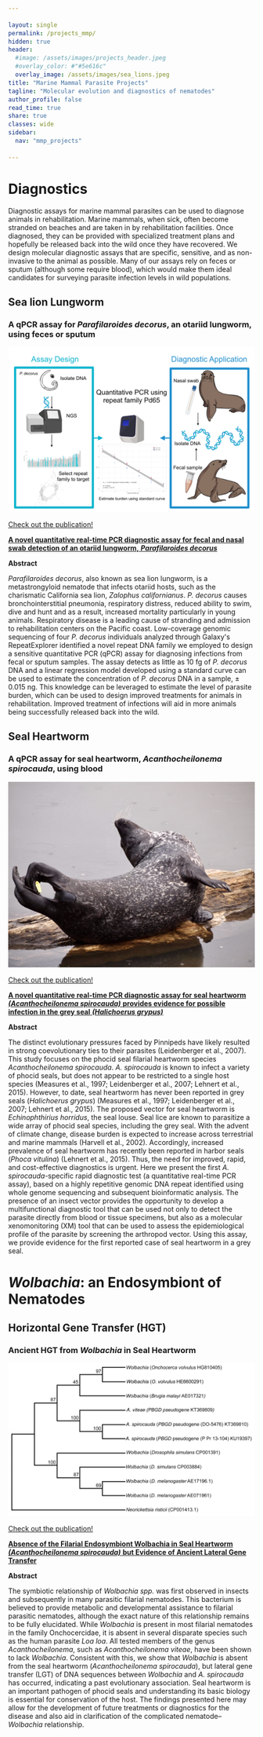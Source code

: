 ```yaml
---

layout: single
permalink: /projects_mmp/
hidden: true
header:
  #image: /assets/images/projects_header.jpeg
  #overlay_color: #"#5e616c"
  overlay_image: /assets/images/sea_lions.jpeg
title: "Marine Mammal Parasite Projects"
tagline: "Molecular evolution and diagnostics of nematodes"   
author_profile: false
read_time: true
share: true
classes: wide
sidebar:
  nav: "mmp_projects"

---
```


# Diagnostics

Diagnostic assays for marine mammal parasites can be used to diagnose animals in rehabilitation. Marine mammals, when sick, often become stranded on beaches and are taken in by rehabilitation facilities. Once diagnosed, they can be provided with specialized treatment plans and hopefully be released back into the wild once they have recovered. We design molecular diagnostic assays that are specific, sensitive, and as non-invasive to the animal as possible. Many of our assays rely on feces or sputum (although some require blood), which would make them ideal candidates for surveying parasite infection levels in wild populations.

## Sea lion Lungworm

### A qPCR assay for *Parafilaroides decorus*, an otariid lungworm, using feces or sputum

![P. decorus qPCR Pipeline](/assets/images/Pd_abstract.jpeg)

[Check out the publication!](https://doi.org/10.1016/j.ijppaw.2020.04.012)

[**A novel quantitative real-time PCR diagnostic assay for fecal and nasal swab detection of an otariid lungworm,** ***Parafilaroides decorus***](https://doi.org/10.1016/j.ijppaw.2020.04.012)

**Abstract**

*Parafilaroides decorus*, also known as sea lion lungworm, is a metastrongyloid nematode that infects otariid hosts, such as the charismatic California sea lion, *Zalophus californianus*. *P. decorus* causes bronchointerstitial pneumonia, respiratory distress, reduced ability to swim, dive and hunt and as a result, increased mortality particularly in young animals. Respiratory disease is a leading cause of stranding and admission to rehabilitation centers on the Pacific coast. Low-coverage genomic sequencing of four *P. decorus* individuals analyzed through Galaxy's RepeatExplorer identified a novel repeat DNA family we employed to design a sensitive quantitative PCR (qPCR) assay for diagnosing infections from fecal or sputum samples. The assay detects as little as 10 fg of *P. decorus* DNA and a linear regression model developed using a standard curve can be used to estimate the concentration of *P. decorus* DNA in a sample, ± 0.015 ng. This knowledge can be leveraged to estimate the level of parasite burden, which can be used to design improved treatments for animals in rehabilitation. Improved treatment of infections will aid in more animals being successfully released back into the wild.

## Seal Heartworm

### A qPCR assay for seal heartworm, *Acanthocheilonema spirocauda*, using blood

![Harbor seal](/assets/images/seal2.jpeg)

[Check out the publication!](https://doi.org/10.1016/j.ijppaw.2018.04.001)

[**A novel quantitative real-time PCR diagnostic assay for seal heartworm** ***(Acanthocheilonema spirocauda)*** **provides evidence for possible infection in the grey seal** ***(Halichoerus grypus)***](https://doi.org/10.1016/j.ijppaw.2018.04.001)

**Abstract**

The distinct evolutionary pressures faced by Pinnipeds have likely resulted in strong coevolutionary ties to their parasites (Leidenberger et al., 2007). This study focuses on the phocid seal filarial heartworm species *Acanthocheilonema spirocauda*. *A. spirocauda* is known to infect a variety of phocid seals, but does not appear to be restricted to a single host species (Measures et al., 1997; Leidenberger et al., 2007; Lehnert et al., 2015). However, to date, seal heartworm has never been reported in grey seals (*Halichoerus grypus*) (Measures et al., 1997; Leidenberger et al., 2007; Lehnert et al., 2015). The proposed vector for seal heartworm is *Echinophthirius horridus*, the seal louse. Seal lice are known to parasitize a wide array of phocid seal species, including the grey seal. With the advent of climate change, disease burden is expected to increase across terrestrial and marine mammals (Harvell et al., 2002). Accordingly, increased prevalence of seal heartworm has recently been reported in harbor seals (*Phoca vitulina*) (Lehnert et al., 2015). Thus, the need for improved, rapid, and cost-effective diagnostics is urgent. Here we present the first *A. spirocauda*-specific rapid diagnostic test (a quantitative real-time PCR assay), based on a highly repetitive genomic DNA repeat identified using whole genome sequencing and subsequent bioinformatic analysis. The presence of an insect vector provides the opportunity to develop a multifunctional diagnostic tool that can be used not only to detect the parasite directly from blood or tissue specimens, but also as a molecular xenomonitoring (XM) tool that can be used to assess the epidemiological profile of the parasite by screening the arthropod vector. Using this assay, we provide evidence for the first reported case of seal heartworm in a grey seal.

# *Wolbachia*: an Endosymbiont of Nematodes

## Horizontal Gene Transfer (HGT)

### Ancient HGT from *Wolbachia* in Seal Heartworm

![Phylogeny showing *PBDG* pseudogene of *A. spirocauda* nesting within *Wolbachia PBGD*](/assets/images/A.spir_PBGD.jpeg)

[Check out the publication!](https://doi.org/10.1645/15-872)

[**Absence of the Filarial Endosymbiont Wolbachia in Seal Heartworm** ***(Acanthocheilonema spirocauda)*** **but Evidence of Ancient Lateral Gene Transfer**](https://doi.org/10.1645/15-872)

**Abstract**

The symbiotic relationship of *Wolbachia spp.* was first observed in insects and subsequently in many parasitic filarial nematodes. This bacterium is believed to provide metabolic and developmental assistance to filarial parasitic nematodes, although the exact nature of this relationship remains to be fully elucidated. While *Wolbachia* is present in most filarial nematodes in the family Onchocercidae, it is absent in several disparate species such as the human parasite *Loa loa*. All tested members of the genus *Acanthocheilonema*, such as *Acanthocheilonema viteae*, have been shown to lack *Wolbachia*. Consistent with this, we show that *Wolbachia* is absent from the seal heartworm (*Acanthocheilonema spirocauda*), but lateral gene transfer (LGT) of DNA sequences between *Wolbachia* and *A. spirocauda* has occurred, indicating a past evolutionary association. Seal heartworm is an important pathogen of phocid seals and understanding its basic biology is essential for conservation of the host. The findings presented here may allow for the development of future treatments or diagnostics for the disease and also aid in clarification of the complicated nematode–*Wolbachia* relationship.
